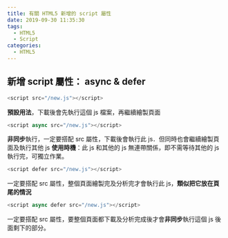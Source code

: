 ```yaml
---
title: 有關 HTML5 新增的 script 屬性
date: 2019-09-30 11:35:30
tags:
  - HTML5
  - Script
categories:
  - HTML5
---
```


## 新增 script 屬性： async & defer

```javascript
<script src="/new.js"></script>
```

**預設用法**，下載後會先執行這個 js 檔案，再繼續繪製頁面

```javascript
<script async src="/new.js"></script>
```

**非同步**執行，一定要搭配 src 屬性，下載後會執行此 js．但同時也會繼續繪製頁面及執行其他 js
**使用時機**：此 js 和其他的 js 無連帶關係，即不需等待其他的 js 執行完，可獨立作業。

```javascript
<script defer src="/new.js"></script>
```

一定要搭配 src 屬性，整個頁面繪製完及分析完才會執行此 js，**類似把它放在頁尾的情況**

```javascript
<script async defer src="/new.js"></script>
```

一定要搭配 src 屬性，要整個頁面都下載及分析完成後才會**非同步**執行這個 js 後面剩下的部分。
